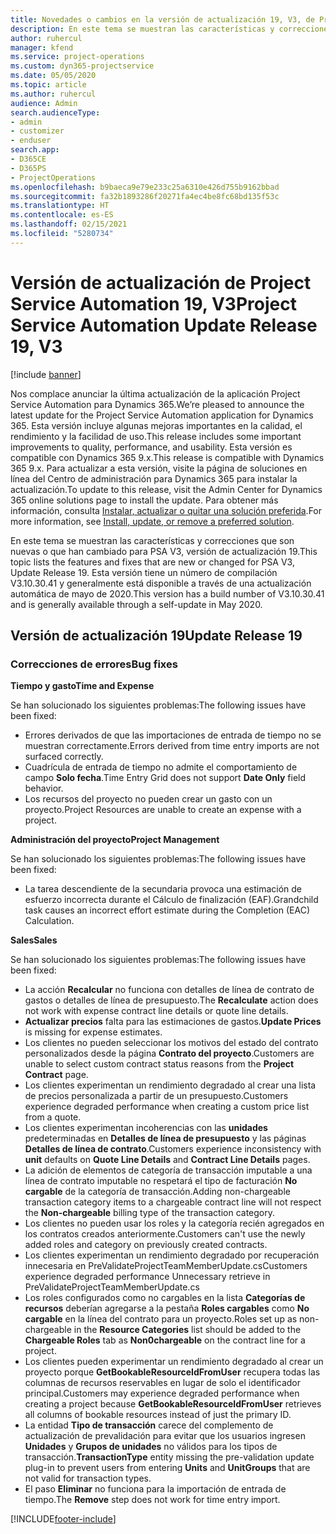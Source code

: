 ```yaml
---
title: Novedades o cambios en la versión de actualización 19, V3, de Project Service Automation
description: En este tema se muestran las características y correcciones que están disponibles en la versión de actualización 19, V3, de Project Service Automation.
author: ruhercul
manager: kfend
ms.service: project-operations
ms.custom: dyn365-projectservice
ms.date: 05/05/2020
ms.topic: article
ms.author: ruhercul
audience: Admin
search.audienceType:
- admin
- customizer
- enduser
search.app:
- D365CE
- D365PS
- ProjectOperations
ms.openlocfilehash: b9baeca9e79e233c25a6310e426d755b9162bbad
ms.sourcegitcommit: fa32b1893286f20271fa4ec4be8fc68bd135f53c
ms.translationtype: HT
ms.contentlocale: es-ES
ms.lasthandoff: 02/15/2021
ms.locfileid: "5280734"
---
```

# <a name="project-service-automation-update-release-19-v3"></a><span data-ttu-id="738ba-103">Versión de actualización de Project Service Automation 19, V3</span><span class="sxs-lookup"><span data-stu-id="738ba-103">Project Service Automation Update Release 19, V3</span></span>

[!include [banner](../includes/psa-now-project-operations.md)]

<span data-ttu-id="738ba-104">Nos complace anunciar la última actualización de la aplicación Project Service Automation para Dynamics 365.</span><span class="sxs-lookup"><span data-stu-id="738ba-104">We’re pleased to announce the latest update for the Project Service Automation application for Dynamics 365.</span></span> <span data-ttu-id="738ba-105">Esta versión incluye algunas mejoras importantes en la calidad, el rendimiento y la facilidad de uso.</span><span class="sxs-lookup"><span data-stu-id="738ba-105">This release includes some important improvements to quality, performance, and usability.</span></span> <span data-ttu-id="738ba-106">Esta versión es compatible con Dynamics 365 9.x.</span><span class="sxs-lookup"><span data-stu-id="738ba-106">This release is compatible with Dynamics 365 9.x.</span></span> <span data-ttu-id="738ba-107">Para actualizar a esta versión, visite la página de soluciones en línea del Centro de administración para Dynamics 365 para instalar la actualización.</span><span class="sxs-lookup"><span data-stu-id="738ba-107">To update to this release, visit the Admin Center for Dynamics 365 online solutions page to install the update.</span></span> <span data-ttu-id="738ba-108">Para obtener más información, consulta [Instalar, actualizar o quitar una solución preferida](https://docs.microsoft.com/power-platform/admin/install-remove-preferred-solution).</span><span class="sxs-lookup"><span data-stu-id="738ba-108">For more information, see [Install, update, or remove a preferred solution](https://docs.microsoft.com/power-platform/admin/install-remove-preferred-solution).</span></span>

<span data-ttu-id="738ba-109">En este tema se muestran las características y correcciones que son nuevas o que han cambiado para PSA V3, versión de actualización 19.</span><span class="sxs-lookup"><span data-stu-id="738ba-109">This topic lists the features and fixes that are new or changed for PSA V3, Update Release 19.</span></span> <span data-ttu-id="738ba-110">Esta versión tiene un número de compilación V3.10.30.41 y generalmente está disponible a través de una actualización automática de mayo de 2020.</span><span class="sxs-lookup"><span data-stu-id="738ba-110">This version has a build number of V3.10.30.41 and is generally available through a self-update in May 2020.</span></span>

## <a name="update-release-19"></a><span data-ttu-id="738ba-111">Versión de actualización 19</span><span class="sxs-lookup"><span data-stu-id="738ba-111">Update Release 19</span></span>

### <a name="bug-fixes"></a><span data-ttu-id="738ba-112">Correcciones de errores</span><span class="sxs-lookup"><span data-stu-id="738ba-112">Bug fixes</span></span>

<span data-ttu-id="738ba-113">**Tiempo y gasto**</span><span class="sxs-lookup"><span data-stu-id="738ba-113">**Time and Expense**</span></span>

<span data-ttu-id="738ba-114">Se han solucionado los siguientes problemas:</span><span class="sxs-lookup"><span data-stu-id="738ba-114">The following issues have been fixed:</span></span> 

- <span data-ttu-id="738ba-115">Errores derivados de que las importaciones de entrada de tiempo no se muestran correctamente.</span><span class="sxs-lookup"><span data-stu-id="738ba-115">Errors derived from time entry imports are not surfaced correctly.</span></span>
- <span data-ttu-id="738ba-116">Cuadrícula de entrada de tiempo no admite el comportamiento de campo **Solo fecha**.</span><span class="sxs-lookup"><span data-stu-id="738ba-116">Time Entry Grid does not support **Date Only** field behavior.</span></span>
- <span data-ttu-id="738ba-117">Los recursos del proyecto no pueden crear un gasto con un proyecto.</span><span class="sxs-lookup"><span data-stu-id="738ba-117">Project Resources are unable to create an expense with a project.</span></span>

<span data-ttu-id="738ba-118">**Administración del proyecto**</span><span class="sxs-lookup"><span data-stu-id="738ba-118">**Project Management**</span></span>

<span data-ttu-id="738ba-119">Se han solucionado los siguientes problemas:</span><span class="sxs-lookup"><span data-stu-id="738ba-119">The following issues have been fixed:</span></span> 

-  <span data-ttu-id="738ba-120">La tarea descendiente de la secundaria provoca una estimación de esfuerzo incorrecta durante el Cálculo de finalización (EAF).</span><span class="sxs-lookup"><span data-stu-id="738ba-120">Grandchild task causes an incorrect effort estimate during the Completion (EAC) Calculation.</span></span>

<span data-ttu-id="738ba-121">**Sales**</span><span class="sxs-lookup"><span data-stu-id="738ba-121">**Sales**</span></span>

<span data-ttu-id="738ba-122">Se han solucionado los siguientes problemas:</span><span class="sxs-lookup"><span data-stu-id="738ba-122">The following issues have been fixed:</span></span> 

- <span data-ttu-id="738ba-123">La acción **Recalcular** no funciona con detalles de línea de contrato de gastos o detalles de línea de presupuesto.</span><span class="sxs-lookup"><span data-stu-id="738ba-123">The **Recalculate** action does not work with expense contract line details or quote line details.</span></span>
- <span data-ttu-id="738ba-124">**Actualizar precios** falta para las estimaciones de gastos.</span><span class="sxs-lookup"><span data-stu-id="738ba-124">**Update Prices** is missing for expense estimates.</span></span>
-  <span data-ttu-id="738ba-125">Los clientes no pueden seleccionar los motivos del estado del contrato personalizados desde la página **Contrato del proyecto**.</span><span class="sxs-lookup"><span data-stu-id="738ba-125">Customers are unable to select custom contract status reasons from the **Project Contract** page.</span></span>
- <span data-ttu-id="738ba-126">Los clientes experimentan un rendimiento degradado al crear una lista de precios personalizada a partir de un presupuesto.</span><span class="sxs-lookup"><span data-stu-id="738ba-126">Customers experience degraded performance when creating a custom price list from a quote.</span></span>
- <span data-ttu-id="738ba-127">Los clientes experimentan incoherencias con las **unidades** predeterminadas en **Detalles de línea de presupuesto** y las páginas **Detalles de línea de contrato**.</span><span class="sxs-lookup"><span data-stu-id="738ba-127">Customers experience inconsistency with **unit** defaults on **Quote Line Details** and **Contract Line Details** pages.</span></span>
- <span data-ttu-id="738ba-128">La adición de elementos de categoría de transacción imputable a una línea de contrato imputable no respetará el tipo de facturación **No cargable** de la categoría de transacción.</span><span class="sxs-lookup"><span data-stu-id="738ba-128">Adding non-chargeable transaction category items to a chargeable contract line will not respect the **Non-chargeable** billing type of the transaction category.</span></span>
- <span data-ttu-id="738ba-129">Los clientes no pueden usar los roles y la categoría recién agregados en los contratos creados anteriormente.</span><span class="sxs-lookup"><span data-stu-id="738ba-129">Customers can't use the newly added roles and category on previously created contracts.</span></span>
- <span data-ttu-id="738ba-130">Los clientes experimentan un rendimiento degradado por recuperación innecesaria en PreValidateProjectTeamMemberUpdate.cs</span><span class="sxs-lookup"><span data-stu-id="738ba-130">Customers experience degraded performance Unnecessary retrieve in PreValidateProjectTeamMemberUpdate.cs</span></span>
- <span data-ttu-id="738ba-131">Los roles configurados como no cargables en la lista **Categorías de recursos** deberían agregarse a la pestaña **Roles cargables** como **No cargable** en la línea del contrato para un proyecto.</span><span class="sxs-lookup"><span data-stu-id="738ba-131">Roles set up as non-chargeable in the **Resource Categories** list should be added to the **Chargeable Roles** tab as **Non0chargeable** on the contract line for a project.</span></span>
- <span data-ttu-id="738ba-132">Los clientes pueden experimentar un rendimiento degradado al crear un proyecto porque **GetBookableResourceIdFromUser** recupera todas las columnas de recursos reservables en lugar de solo el identificador principal.</span><span class="sxs-lookup"><span data-stu-id="738ba-132">Customers may experience degraded performance when creating a project because **GetBookableResourceIdFromUser** retrieves all columns of bookable resources instead of just the primary ID.</span></span>
- <span data-ttu-id="738ba-133">La entidad **Tipo de transacción** carece del complemento de actualización de prevalidación para evitar que los usuarios ingresen **Unidades** y **Grupos de unidades** no válidos para los tipos de transacción.</span><span class="sxs-lookup"><span data-stu-id="738ba-133">**TransactionType** entity missing the pre-validation update plug-in to prevent users from entering **Units** and **UnitGroups** that are not valid for transaction types.</span></span>
- <span data-ttu-id="738ba-134">El paso **Eliminar** no funciona para la importación de entrada de tiempo.</span><span class="sxs-lookup"><span data-stu-id="738ba-134">The **Remove** step does not work for time entry import.</span></span>


[!INCLUDE[footer-include](../includes/footer-banner.md)]